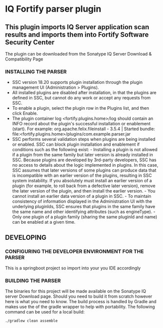 # IQ Fortify parser plugin

## This plugin imports IQ Server application scan results and imports them into Fortify Software Security Center

The plugin can be downloaded from the Sonatype IQ Server Download & Compatibility Page

### INSTALLING THE PARSER
- SSC version 18.20 supports plugin installation through the plugin management UI (Administration > Plugins).
- All installed plugins are disabled after installation, in that the plugins are defined in SSC, but cannot do any work or accept any requests from SSC.
- To enable a plugin, select the plugin row in the Plugins list, and then click Enable.
- The plugin container log <fortify.plugins.home>/log should contain an INFO record about the plugin's successful installation or enablement (start). For example: org.apache.felix.fileinstall - 3.5.4 | Started bundle: file:<fortify.plugins.home>/plugins/com.example.parser.jar
- SSC performs several validation steps when plugins are being installed or enabled. SSC can block plugin installation and enablement if conditions such as the following exist: - Installing a plugin is not allowed if a plugin from the same family but later version is already installed in SSC. Because plugins are developed by 3rd-party developers, SSC has no access to details about the logic implemented in plugins. In this case, SSC assumes that later versions of some plugins can produce data that is incompatible with an earlier version of the plugins, resulting in SSC system instability. If you absolutely must install an earlier version of a plugin (for example, to roll back from a defective later version), remove the later version of the plugin, and then install the earlier version. - You cannot install an earlier data version of a plugin in SSC. - To maintain consistency of information displayed in the Administration UI with the underlying pluginIds, SSC ensures that plugins in the same family have the same name and other identifying attributes (such as engineType). - Only one plugin of a plugin family (sharing the same pluginId and name) can be enabled at a given time.


## DEVELOPING

### CONFIGURING THE DEVELOPER ENVIRONMENT FOR THE PARSER

This is a springboot project so import into your you IDE accordingly

### BUILDING THE PARSER
The binaries for this project will be made available on the Sonatype IQ server Download page. Should you need to build it from scratch however here is what you need to know. The build process is handled by Gradle and makes use the of the gradle wrapper to help with portability. The following command can be used for a local build:
```
./gradlew clean assemble
```
